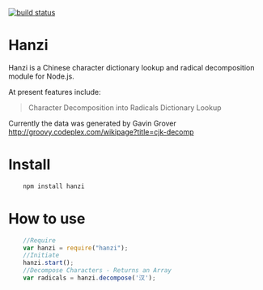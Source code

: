 [![build status](https://secure.travis-ci.org/nieldlr/Hanzi.png)](http://travis-ci.org/nieldlr/Hanzi)
# Hanzi

Hanzi is a Chinese character dictionary lookup and radical decomposition module for Node.js. 

At present features include:
> Character Decomposition into Radicals
> Dictionary Lookup

Currently the data was generated by Gavin Grover
http://groovy.codeplex.com/wikipage?title=cjk-decomp

Install
========================
```javascript
	npm install hanzi
```

How to use
========================

```javascript
	//Require
	var hanzi = require("hanzi");
	//Initiate
	hanzi.start();
	//Decompose Characters - Returns an Array
	var radicals = hanzi.decompose('汉');
```
